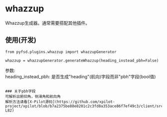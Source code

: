 # whazzup
Whazzup生成器。通常需要搭配其他插件。

## 使用(开发)
```python3
from pyfsd.plugins.whazzup import whazzupGenerator

whazzup = whazzupGenerator.generateWhazzup(heading_instead_pbh=False)
```
参数:  
heading\_instead\_pbh: 是否生成"heading"(航向)字段而非"pbh"字段(bool值)
```

### 关于pbh字段
可解析出俯仰角，侧滑角和航向角  
解析方法请看[X-Pilot源码](https://github.com/xpilot-project/xpilot/blob/b7a2375be88e8201c2c3fd8a353ace86f7ef49c3/client/src/fsd/pdu/pdu_base.cpp#L51-L82)
